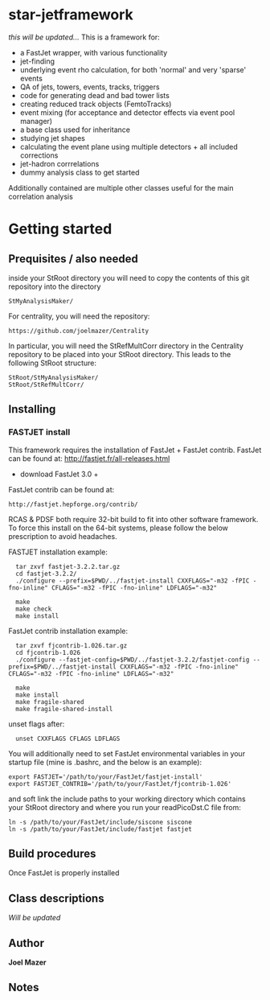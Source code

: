 # star-jetframework
*this will be updated...*
This is a framework for:
* a FastJet wrapper, with various functionality 
* jet-finding
* underlying event rho calculation, for both 'normal' and very 'sparse' events
* QA of jets, towers, events, tracks, triggers
* code for generating dead and bad tower lists
* creating reduced track objects (FemtoTracks)
* event mixing (for acceptance and detector effects via event pool manager)
* a base class used for inheritance
* studying jet shapes
* calculating the event plane using multiple detectors + all included corrections
* jet-hadron corrrelations
* dummy analysis class to get started


Additionally contained are multiple other classes useful for the main correlation analysis

# Getting started
## Prequisites / also needed
inside your StRoot directory you will need to copy the contents of this git repository into the directory
```
StMyAnalysisMaker/
```

For centrality, you will need the repository: 
```
https://github.com/joelmazer/Centrality
```
In particular, you will need the StRefMultCorr directory in the Centrality repository to be placed into your StRoot directory. This leads to the following StRoot structure:
```
StRoot/StMyAnalysisMaker/
StRoot/StRefMultCorr/
```

## Installing

### FASTJET install 
This framework requires the installation of FastJet + FastJet contrib.
FastJet can be found at: http://fastjet.fr/all-releases.html
* download FastJet 3.0 +

FastJet contrib can be found at:
```
http://fastjet.hepforge.org/contrib/
```

RCAS & PDSF both require 32-bit build to fit into other software framework.  To force this install on the 64-bit systems, please follow the below prescription to avoid headaches.

FASTJET installation example:
```
  tar zxvf fastjet-3.2.2.tar.gz
  cd fastjet-3.2.2/
  ./configure --prefix=$PWD/../fastjet-install CXXFLAGS="-m32 -fPIC -fno-inline" CFLAGS="-m32 -fPIC -fno-inline" LDFLAGS="-m32"

  make
  make check
  make install
```

FastJet contrib installation example:
```
  tar zxvf fjcontrib-1.026.tar.gz
  cd fjcontrib-1.026
  ./configure --fastjet-config=$PWD/../fastjet-3.2.2/fastjet-config --prefix=$PWD/../fastjet-install CXXFLAGS="-m32 -fPIC -fno-inline" CFLAGS="-m32 -fPIC -fno-inline" LDFLAGS="-m32"

  make
  make install
  make fragile-shared
  make fragile-shared-install
```

unset flags after:
```
  unset CXXFLAGS CFLAGS LDFLAGS
```

You will additionally need to set FastJet environmental variables in your startup file (mine is .bashrc, and the below is an example):
```
export FASTJET='/path/to/your/FastJet/fastjet-install'
export FASTJET_CONTRIB='/path/to/your/FastJet/fjcontrib-1.026'
```
and soft link the include paths to your working directory which contains your StRoot directory and where you run your readPicoDst.C file from:
```
ln -s /path/to/your/FastJet/include/siscone siscone
ln -s /path/to/your/FastJet/include/fastjet fastjet
```

## Build procedures
Once FastJet is properly installed


## Class descriptions
*Will be updated*

## Author
**Joel Mazer**

## Notes

